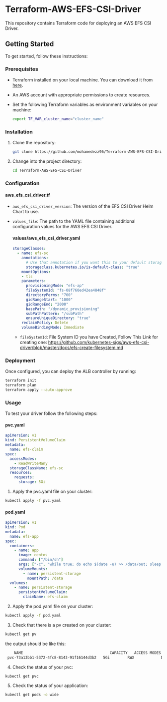 # Terraform-AWS-EFS-CSI-Driver
This repository contains Terraform code for deploying an AWS EFS CSI Driver.

## Getting Started

To get started, follow these instructions:

### Prerequisites

- Terraform installed on your local machine. You can download it from [here](https://www.terraform.io/downloads.html).
- An AWS account with appropriate permissions to create resources.
- Set the following Terraform variables as environment variables on your machine:

    ```bash
    export TF_VAR_cluster_name="cluster_name"
    ```


### Installation

1. Clone the repository:

    ```bash
    git clone https://github.com/mohamedezz96/Terraform-AWS-EFS-CSI-Driver.git
    ```
2. Change into the project directory:

    ```bash
    cd Terraform-AWS-EFS-CSI-Driver
    ```
  ### Configuration
  #### aws_efs_csi_driver.tf
  - `aws_efs_csi_driver_version`: The version of the EFS CSI Driver Helm Chart to use.
  - `values_file`: The path to the YAML file containing additional configuration values for the AWS EFS CSI Driver.

    #### values/aws_efs_csi_driver.yaml
    ```yaml
    storageClasses: 
      - name: efs-sc
        annotations:
          # Use that annotation if you want this to your default storageclass
          storageclass.kubernetes.io/is-default-class: "true"
        mountOptions:
        - tls
        parameters:
          provisioningMode: "efs-ap"
          fileSystemId: "fs-08f760ed42ea4848f"
          directoryPerms: "700"
          gidRangeStart: "1000"
          gidRangeEnd: "2000"
          basePath: "/dynamic_provisioning"
          subPathPattern: "/subPath"
          ensureUniqueDirectory: "true"
        reclaimPolicy: Delete
        volumeBindingMode: Immediate
    ```
    - `fileSystemId`: File System ID you have Created, Follow This Link for creating one:
                      https://github.com/kubernetes-sigs/aws-efs-csi-driver/blob/master/docs/efs-create-filesystem.md
### Deployment

Once configured, you can deploy the ALB controller by running:

```bash
terraform init
terraform plan
terraform apply --auto-approve
```

### Usage
To test your driver follow the following steps:
#### pvc.yaml
```yaml
apiVersion: v1
kind: PersistentVolumeClaim
metadata:
  name: efs-claim
spec:
  accessModes:
    - ReadWriteMany
  storageClassName: efs-sc
  resources:
    requests:
      storage: 5Gi
```
1. Apply the pvc.yaml file on your cluster:
```bash
kubectl apply -f pvc.yaml
```
#### pod.yaml
```yaml
apiVersion: v1
kind: Pod
metadata:
  name: efs-app
spec:
  containers:
    - name: app
      image: centos
      command: ["/bin/sh"]
      args: ["-c", "while true; do echo $(date -u) >> /data/out; sleep 5; done"]
      volumeMounts:
        - name: persistent-storage
          mountPath: /data
  volumes:
    - name: persistent-storage
      persistentVolumeClaim:
        claimName: efs-claim
```
2. Apply the pod.yaml file on your cluster:
```bash
kubectl apply -f pod.yaml
```
3. Check that there is a pv created on your cluster:
```bash
kubectl get pv
```
   the output should be like this:
   ```bash
       NAME                                       CAPACITY   ACCESS MODES   RECLAIM POLICY   STATUS   CLAIM               STORAGECLASS   VOLUMEATTRIBUTESCLASS   REASON   AGE
    pvc-73a13bb1-5372-4fc8-8143-91f16144d3b2   5Gi        RWX            Delete           Bound    default/efs-claim   efs-sc         <unset>                          7m41s
   ```
    
4. Check the status of your pvc:
```bash
kubectl get pvc
```
5. Check the status of your application:
```bash
kubectl get pods -o wide
```
